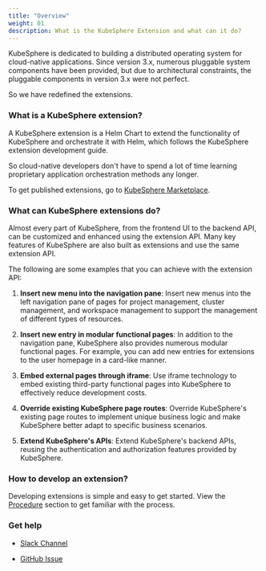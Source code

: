 ```yaml
---
title: "Overview"
weight: 01
description: What is the KubeSphere Extension and what can it do? 
---
```


KubeSphere is dedicated to building a distributed operating system for cloud-native applications. Since version 3.x, numerous pluggable system components have been provided, but due to architectural constraints, the pluggable components in version 3.x were not perfect.

So we have redefined the extensions.

### What is a KubeSphere extension?

A KubeSphere extension is a Helm Chart to extend the functionality of KubeSphere and orchestrate it with Helm, which follows the KubeSphere extension development guide.

So cloud-native developers don't have to spend a lot of time learning proprietary application orchestration methods any longer.

To get published extensions, go to [KubeSphere Marketplace](https://kubesphere.com.cn/extensions/marketplace/).

### What can KubeSphere extensions do?

Almost every part of KubeSphere, from the frontend UI to the backend API, can be customized and enhanced using the extension API. Many key features of KubeSphere are also built as extensions and use the same extension API.

The following are some examples that you can achieve with the extension API:

1. **Insert new menu into the navigation pane**: Insert new menus into the left navigation pane of pages for project management, cluster management, and workspace management to support the management of different types of resources.

2. **Insert new entry in modular functional pages**: In addition to the navigation pane, KubeSphere also provides numerous modular functional pages. For example, you can add new entries for extensions to the user homepage in a card-like manner.

3. **Embed external pages through iframe**:  Use iframe technology to embed existing third-party functional pages into KubeSphere to effectively reduce development costs.

4. **Override existing KubeSphere page routes**: Override KubeSphere's existing page routes to implement unique business logic and make KubeSphere better adapt to specific business scenarios.

5. **Extend KubeSphere's APIs**: Extend KubeSphere's backend APIs, reusing the authentication and authorization features provided by KubeSphere.


### How to develop an extension?

Developing extensions is simple and easy to get started. View the [Procedure](../../overview/development-procedure/) section to get familiar with the process.


### Get help

* [Slack Channel](https://join.slack.com/t/kubesphere/shared_invite/zt-26fio5qz5-Zqv85_vBcBvxe5SXWOwBmw)

* [GitHub Issue](https://github.com/kubesphere/kubesphere/issues/new/choose)